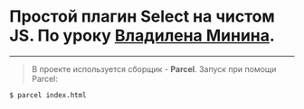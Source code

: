 # Простой плагин Select на чистом JS. По уроку [Владилена Минина](https://www.youtube.com/watch?v=35va4OY7Y1c).

***

> В проекте используется сборщик - **Parcel**. Запуск при помощи Parcel:

```$ parcel index.html```

